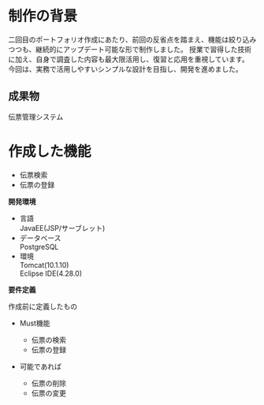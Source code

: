 # 制作の背景

二回目のポートフォリオ作成にあたり、前回の反省点を踏まえ、機能は絞り込みつつも、継続的にアップデート可能な形で制作しました。
授業で習得した技術に加え、自身で調査した内容も最大限活用し、復習と応用を重視しています。
今回は、実務で活用しやすいシンプルな設計を目指し、開発を進めました。


## 成果物

伝票管理システム


# 作成した機能

- 伝票検索
- 伝票の登録

**開発環境**

- 言語  
  JavaEE(JSP/サーブレット)
- データベース  
  PostgreSQL
- 環境  
  Tomcat(10.1.10)  
  Eclipse IDE(4.28.0)

**要件定義**

作成前に定義したもの

- Must機能
  - 伝票の検索
  - 伝票の登録
  
- 可能であれば
  - 伝票の削除
  - 伝票の変更